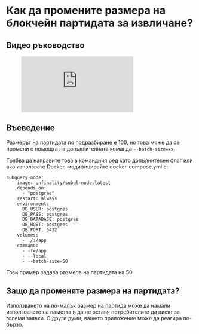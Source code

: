 # Как да промените размера на блокчейн партидата за извличане?

## Видео ръководство

<figure class="video_container">
  <iframe src="https://www.youtube.com/embed/LO_Gea_IN_s" frameborder="0" allowfullscreen="true"></iframe>
</figure>

## Въеведение

Размерът на партидата по подразбиране е 100, но това може да се промени с помощта на допълнителната команда `--batch-size=xx`.

Трябва да направите това в командния ред като допълнителен флаг или ако използвате Docker, модифицирайте docker-compose.yml с:

```shell
subquery-node:
    image: onfinality/subql-node:latest
    depends_on:
      - "postgres"
    restart: always
    environment:
      DB_USER: postgres
      DB_PASS: postgres
      DB_DATABASE: postgres
      DB_HOST: postgres
      DB_PORT: 5432
    volumes:
      - ./:/app
    command:
      - -f=/app
      - --local
      - --batch-size=50

```

Този пример задава размера на партидата на 50.

## Защо да променяте размера на партидата?

Използването на по-малък размер на партида може да намали използването на паметта и да не оставя потребителите да висят за големи заявки. С други думи, вашето приложение може да реагира по-бързо. 